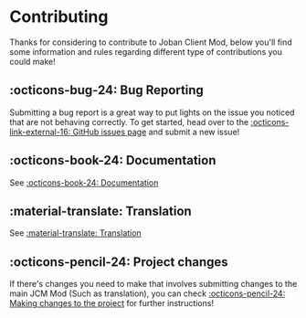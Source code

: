 # Contributing
Thanks for considering to contribute to Joban Client Mod, below you'll find some information and rules regarding different type of contributions you could make!

## :octicons-bug-24: Bug Reporting
Submitting a bug report is a great way to put lights on the issue you noticed that are not behaving correctly. To get started, head over to the [:octicons-link-external-16: GitHub issues page](https://github.com/DistrictOfJoban/Joban-Client-Mod/issues) and submit a new issue!

## :octicons-book-24: Documentation
See [:octicons-book-24: Documentation](./documentation.md)

## :material-translate: Translation
See [:material-translate: Translation](./translation.md)

## :octicons-pencil-24: Project changes
If there's changes you need to make that involves submitting changes to the main JCM Mod (Such as translation), you can check [:octicons-pencil-24: Making changes to the project](./project/index.md) for further instructions!